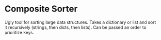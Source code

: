 Composite Sorter
================

Ugly tool for sorting large data structures. Takes a dictionary or list and sort it recursively (strings, then dicts, then lists). Can be passed an order to prioritize keys.
